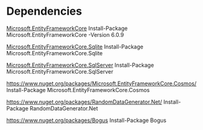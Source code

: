 ﻿# Dependencies
[Microsoft.EntityFrameworkCore](https://www.nuget.org/packages/Microsoft.EntityFrameworkCore)
Install-Package Microsoft.EntityFrameworkCore -Version 6.0.9

[Microsoft.EntityFrameworkCore.Sqlite](https://www.nuget.org/packages/Microsoft.EntityFrameworkCore.Sqlite)
Install-Package Microsoft.EntityFrameworkCore.Sqlite

[Microsoft.EntityFrameworkCore.SqlServer](https://www.nuget.org/packages/Microsoft.EntityFrameworkCore.SqlServer)
Install-Package Microsoft.EntityFrameworkCore.SqlServer

https://www.nuget.org/packages/Microsoft.EntityFrameworkCore.Cosmos/
Install-Package Microsoft.EntityFrameworkCore.Cosmos

https://www.nuget.org/packages/RandomDataGenerator.Net/
Install-Package RandomDataGenerator.Net

https://www.nuget.org/packages/Bogus
Install-Package Bogus